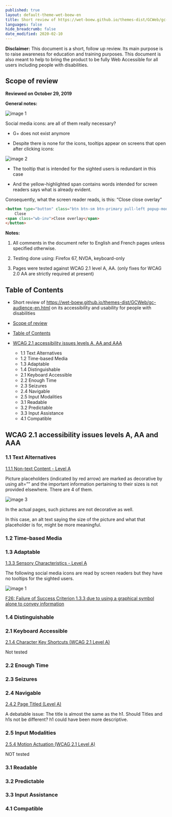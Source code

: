 ```yaml
---
published: true
layout: default-theme-wet-boew-en
title: Short review of https://wet-boew.github.io/themes-dist/GCWeb/gc-audience-en.html on its accessibility and usability for people with disabilities
languages: false
hide_breadcrumb: false
date_modified: 2020-02-10
---
```


**Disclaimer:** This document is a short, follow up review. Its main purpose is to raise awareness for education and training purposes. This document is also meant to help to bring the product to be fully Web Accessible for all users including people with disabilities.

## Scope of review
**Reviewed on October 29, 2019**

**General notes:**

<img src="2020-assets/GCWeb-gc-audience-en._WCAG_2.1_EvaluationNotes/image1.png" alt="image 1"/>

Social media icons: are all of them really necessary?

* G+ does not exist anymore

* Despite there is none for the icons, tooltips appear on screens that open after clicking icons:

<img src="2020-assets/GCWeb-gc-audience-en._WCAG_2.1_EvaluationNotes/image2.png" alt="image 2"/>

 * The tooltip that is intended for the sighted users is redundant in this case

 * And the yellow-highlighted span contains words intended for screen readers says what is already evident.

 Consequently, what the screen reader reads, is this: “Close close overlay”

```html    
<button type="button" class="btn btn-sm btn-primary pull-left popup-modal-dismiss" title="Close overlay">
    Close
<span class="wb-inv">Close overlay</span>
</button>
```

**Notes:**

1.	All comments in the document refer to English and French pages unless specified otherwise. 

2.	Testing done using: Firefox 67, NVDA, keyboard-only

3.	Pages were tested against WCAG 2.1 level A, AA. (only fixes for WCAG 2.0 AA are strictly required at present)


## Table of Contents

* Short review of https://wet-boew.github.io/themes-dist/GCWeb/gc-audience-en.html on its accessibility and usability for people with disabilities

* [Scope of review](#user-content-scope-of-review)

* [Table of Contents](#user-content-table-of-contents)

* [WCAG 2.1 accessibility issues levels A, AA and AAA](#user-content-wcag-21-accessibility-issues-levels-a-aa-and-aaa)
    * 1.1 Text Alternatives
    * 1.2 Time-based Media
    * 1.3 Adaptable
    * 1.4 Distinguishable
    * 2.1 Keyboard Accessible
    * 2.2 Enough Time
    * 2.3 Seizures
    * 2.4 Navigable
    * 2.5 Input Modalities 
    * 3.1 Readable
    * 3.2 Predictable
    * 3.3 Input Assistance
    * 4.1 Compatible

## WCAG 2.1 accessibility issues levels A, AA and AAA
### 1.1 Text Alternatives
[1.1.1 Non-text Content - Level A](https://www.w3.org/WAI/WCAG21/Understanding/non-text-content.html)

Picture placeholders (indicated by red arrow) are marked as decorative by using alt=”” and the important information pertaining to their sizes is not provided elsewhere. There are 4 of them.

<img src="2020-assets/GCWeb-gc-audience-en._WCAG_2.1_EvaluationNotes/image3.png" alt="image 3"/>

In the actual pages, such pictures are not decorative as well. 

In this case, an alt text saying the size of the picture and what that placeholder is for, might be more meaningful.

### 1.2 Time-based Media

### 1.3 Adaptable
[1.3.3 Sensory Characteristics - Level A](https://www.w3.org/WAI/WCAG21/Understanding/sensory-characteristics.html)

The following social media icons are read by screen readers but they have no tooltips for the sighted users.

<img src="2020-assets/GCWeb-gc-audience-en._WCAG_2.1_EvaluationNotes/image1.png" alt="image 1"/>

[F26: Failure of Success Criterion 1.3.3 due to using a graphical symbol alone to convey information](https://www.w3.org/WAI/WCAG21/Techniques/failures/F26.html)

### 1.4 Distinguishable

### 2.1 Keyboard Accessible
[2.1.4 Character Key Shortcuts (WCAG 2.1 Level A)](https://www.w3.org/WAI/WCAG21/Understanding/character-key-shortcuts)

Not tested

### 2.2 Enough Time
### 2.3 Seizures
### 2.4 Navigable
[2.4.2 Page Titled (Level A)](https://www.w3.org/WAI/WCAG21/Understanding/page-titled)

A debatable issue: The title is almost the same as the h1. Should Titles and h1s not be different? h1 could have been more descriptive.

### 2.5 Input Modalities
[2.5.4 Motion Actuation (WCAG 2.1 Level A)](https://www.w3.org/WAI/WCAG21/Understanding/motion-actuation)

NOT tested

### 3.1 Readable
### 3.2 Predictable
### 3.3 Input Assistance
### 4.1 Compatible
